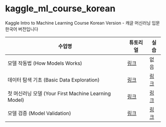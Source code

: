 # kaggle_ml_course_korean
Kaggle Intro to Machine Learning Course Korean Version - 캐글 머신러닝 입문 한국어 버전입니다

| 수업명 | 튜토리얼 | 실습 |
| ----- | --- | --- |
| 모델 작동법 (How Models Works) | [링크](https://www.kaggle.com/code/donggeonhan/how-models-work-kor-ver?scriptVersionId=102974832) | 없음 |
| 데이터 탐색 기초 (Basic Data Exploration) | [링크](https://www.kaggle.com/code/donggeonhan/basic-data-exploration?scriptVersionId=102980220) | [링크](https://www.kaggle.com/code/donggeonhan/exercise-explore-your-data?scriptVersionId=102982432) |
| 첫 머신러닝 모델 (Your First Machine Learning Model) | [링크](https://www.kaggle.com/code/jkldainjeong/your-first-machine-learning-model?scriptVersionId=103501847) | [링크](https://www.kaggle.com/code/jkldainjeong/exercise-your-first-machine-learning-model?scriptVersionId=103501993) |
| 모델 검증 (Model Validation) | [링크](https://www.kaggle.com/code/jkldainjeong/model-validation?scriptVersionId=103501247) | [링크](https://www.kaggle.com/code/donggeonhan/exercise-model-validation/notebook) |
